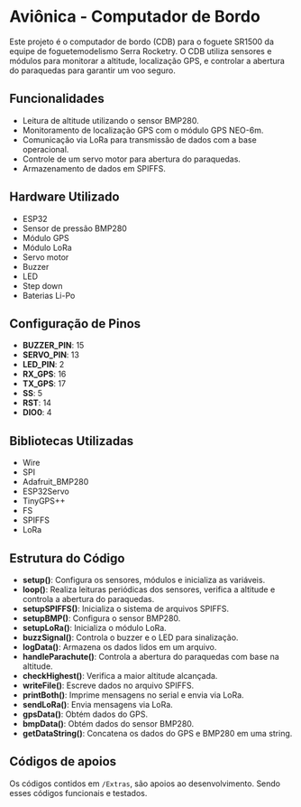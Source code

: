 # Aviônica - Computador de Bordo

Este projeto é o computador de bordo (CDB) para o foguete SR1500 da equipe de foguetemodelismo Serra Rocketry. O CDB utiliza sensores e módulos para monitorar a altitude, localização GPS, e controlar a abertura do paraquedas para garantir um voo seguro.

## Funcionalidades

- Leitura de altitude utilizando o sensor BMP280.
- Monitoramento de localização GPS com o módulo GPS NEO-6m.
- Comunicação via LoRa para transmissão de dados com a base operacional.
- Controle de um servo motor para abertura do paraquedas.
- Armazenamento de dados em SPIFFS.

## Hardware Utilizado

- ESP32
- Sensor de pressão BMP280
- Módulo GPS
- Módulo LoRa
- Servo motor
- Buzzer
- LED
- Step down
- Baterias Li-Po

## Configuração de Pinos

- **BUZZER_PIN**: 15
- **SERVO_PIN**: 13
- **LED_PIN**: 2
- **RX_GPS**: 16
- **TX_GPS**: 17
- **SS**: 5
- **RST**: 14
- **DIO0**: 4

## Bibliotecas Utilizadas

- Wire
- SPI
- Adafruit_BMP280
- ESP32Servo
- TinyGPS++
- FS
- SPIFFS
- LoRa

## Estrutura do Código

- **setup()**: Configura os sensores, módulos e inicializa as variáveis.
- **loop()**: Realiza leituras periódicas dos sensores, verifica a altitude e controla a abertura do paraquedas.
- **setupSPIFFS()**: Inicializa o sistema de arquivos SPIFFS.
- **setupBMP()**: Configura o sensor BMP280.
- **setupLoRa()**: Inicializa o módulo LoRa.
- **buzzSignal()**: Controla o buzzer e o LED para sinalização.
- **logData()**: Armazena os dados lidos em um arquivo.
- **handleParachute()**: Controla a abertura do paraquedas com base na altitude.
- **checkHighest()**: Verifica a maior altitude alcançada.
- **writeFile()**: Escreve dados no arquivo SPIFFS.
- **printBoth()**: Imprime mensagens no serial e envia via LoRa.
- **sendLoRa()**: Envia mensagens via LoRa.
- **gpsData()**: Obtém dados do GPS.
- **bmpData()**: Obtém dados do sensor BMP280.
- **getDataString()**: Concatena os dados do GPS e BMP280 em uma string.

## Códigos de apoios

Os códigos contidos em `/Extras`, são apoios ao desenvolvimento. Sendo esses códigos funcionais e testados.
